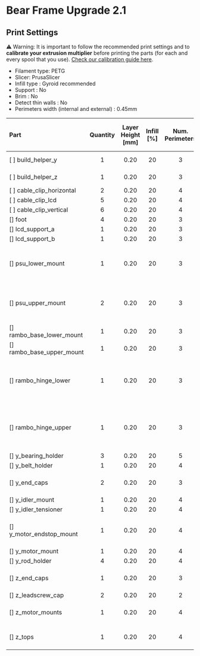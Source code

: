 # Bear Frame Upgrade 2.1


## Print Settings

:warning: Warning: It is important to follow the recommended print settings and to **calibrate your extrusion multiplier** before printing the parts (for each and every spool that you use). [Check our calibration guide here](https://guides.bear-lab.com/Guide/Extrusion+multiplier+and+filament+diameter/8).

* Filament type: PETG
* Slicer: PrusaSlicer
* Infill type : Gyroid recommended
* Support : No
* Brim : No
* Detect thin walls : No
* Perimeters width (internal and external) : 0.45mm


| Part | Quantity | Layer<br/>Height<br/>[mm] | Infill [%] | Num.<br/>Perimeters | Num.<br/>Top / Bottom<br/>Layers | Note |
|:-----|:--------:|:-------------------------:|:----------:|:-------------------:|:--------------------------------:|:-----|
| [ ] build_helper_y         | 1 | 0.20 | 20 | 3 | 5 | :warning: Print a single part                     |
| [ ] build_helper_z         | 1 | 0.20 | 20 | 3 | 5 | :warning: Print a single part                     |
| [ ] cable_clip_horizontal  | 2 | 0.20 | 20 | 4 | 5 |                                                   |
| [ ] cable_clip_lcd         | 5 | 0.20 | 20 | 4 | 5 |                                                   |
| [ ] cable_clip_vertical    | 6 | 0.20 | 20 | 4 | 5 |                                                   |
| [] foot                   | 4 | 0.20 | 20 | 3 | 5 |                                                   |
| [] lcd_support_a          | 1 | 0.20 | 20 | 3 | 5 |                                                   |
| [] lcd_support_b          | 1 | 0.20 | 20 | 3 | 5 |                                                   |
| [] psu_lower_mount        | 1 | 0.20 | 20 | 3 | 5 | File name may vary depending your PSU version     |
| [] psu_upper_mount        | 2 | 0.20 | 20 | 3 | 5 | File name may vary depending your PSU version     |
| [] rambo_base_lower_mount | 1 | 0.20 | 20 | 3 | 5 |                                                   |
| [] rambo_base_upper_mount | 1 | 0.20 | 20 | 3 | 5 |                                                   |
| [] rambo_hinge_lower      | 1 | 0.20 | 20 | 3 | 5 | File name may vary depending your printer version |
| [] rambo_hinge_upper      | 1 | 0.20 | 20 | 3 | 5 | File name may vary depending your printer version |
| [] y_bearing_holder       | 3 | 0.20 | 20 | 5 | 5 |                                                   |
| [] y_belt_holder          | 1 | 0.20 | 20 | 4 | 5 |                                                   |
| [] y_end_caps             | 2 | 0.20 | 20 | 3 | 5 | Total of 4 printed parts                          |
| [] y_idler_mount          | 1 | 0.20 | 20 | 4 | 5 |                                                   |
| [] y_idler_tensioner      | 1 | 0.20 | 20 | 4 | 5 |                                                   |
| [] y_motor_endstop_mount  | 1 | 0.20 | 20 | 4 | 5 | :warning: Only for MK2(S) or MK2.5(S)             |
| [] y_motor_mount          | 1 | 0.20 | 20 | 4 | 5 |                                                   |
| [] y_rod_holder           | 4 | 0.20 | 20 | 4 | 5 |                                                   |
| [] z_end_caps             | 1 | 0.20 | 20 | 3 | 5 | Total of 2 printed parts                          |
| [] z_leadscrew_cap        | 2 | 0.20 | 20 | 2 | 5 |                                                   |
| [] z_motor_mounts         | 1 | 0.20 | 20 | 4 | 5 | Total of 2 printed parts                          |
| [] z_tops                 | 1 | 0.20 | 20 | 4 | 5 | Total of 2 printed parts                          |
